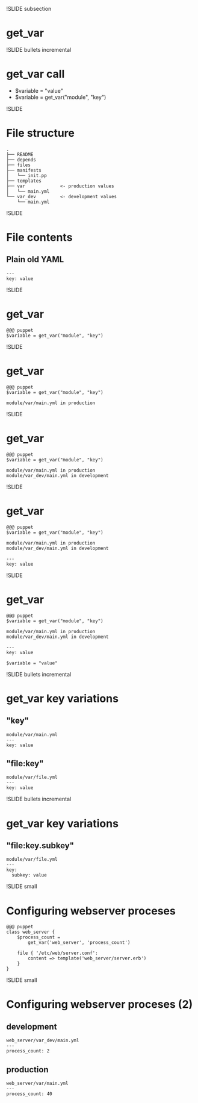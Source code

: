!SLIDE  subsection
# get\_var #

!SLIDE bullets incremental
# get\_var call #

* $variable = "value"
* $variable = get\_var("module", "key")

!SLIDE
# File structure #

    .
    ├── README
    ├── depends
    ├── files
    ├── manifests
    │   └── init.pp
    ├── templates
    ├── var             <- production values
    │   └── main.yml
    └── var_dev         <- development values
        └── main.yml

!SLIDE
# File contents #

## Plain old YAML ##

    ---
    key: value

!SLIDE 
# get\_var #

    @@@ puppet
    $variable = get_var("module", "key")
    
!SLIDE 
# get\_var #

    @@@ puppet
    $variable = get_var("module", "key")
    
    module/var/main.yml in production

!SLIDE 
# get\_var #

    @@@ puppet
    $variable = get_var("module", "key")
    
    module/var/main.yml in production
    module/var_dev/main.yml in development

!SLIDE 
# get\_var #

    @@@ puppet
    $variable = get_var("module", "key")
    
    module/var/main.yml in production
    module/var_dev/main.yml in development

    ---
    key: value

!SLIDE 
# get\_var #

    @@@ puppet
    $variable = get_var("module", "key")
    
    module/var/main.yml in production
    module/var_dev/main.yml in development

    ---
    key: value

    $variable = "value"

!SLIDE bullets incremental
# get\_var key variations #

## "key" ##

    module/var/main.yml
    ---
    key: value

## "file:key" ##

    module/var/file.yml
    ---
    key: value

!SLIDE bullets incremental
# get\_var key variations #

## "file:key.subkey" ##

    module/var/file.yml
    ---
    key:
      subkey: value

!SLIDE small
# Configuring webserver proceses #

    @@@ puppet
    class web_server {
        $process_count =
            get_var('web_server', 'process_count')

        file { '/etc/web/server.conf':
            content => template('web_server/server.erb')
        }
    }

!SLIDE small
# Configuring webserver proceses (2) #

## development ##

    web_server/var_dev/main.yml
    ---
    process_count: 2

## production ##

    web_server/var/main.yml
    ---
    process_count: 40

